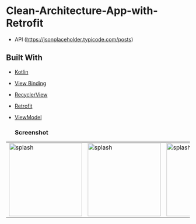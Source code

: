 # Clean-Architecture-App-with-Retrofit

* API (https://jsonplaceholder.typicode.com/posts)

## Built With
* [Kotlin](https://kotlinlang.org)
* [View Binding](https://developer.android.com/topic/libraries/view-binding)
* [RecyclerView](https://developer.android.com/develop/ui/views/layout/recyclerview)
* [Retrofit](https://developer.android.com/codelabs/basic-android-kotlin-training-getting-data-internet)
* [ViewModel](https://developer.android.com/topic/libraries/architecture/viewmodel)


  ### Screenshot
<table>
  <tr>
    <td><img src="https://github.com/AhmedGamalRamadan/CleanArchitecture/assets/144063315/ed06bd83-8f43-49fe-9768-593d64063deb" alt="splash" width="200"></td>
    <td><img src="https://github.com/AhmedGamalRamadan/CleanArchitecture/assets/144063315/2bcb501a-ef9b-4fd5-95e0-8d771ea00426" alt="splash" width="200"></td>
    <td><img src="https://github.com/AhmedGamalRamadan/CleanArchitecture/assets/144063315/f51a7674-0866-4901-958d-0a39eb55d3b5" alt="splash" width="200"></td>
  </tr>
</table>
